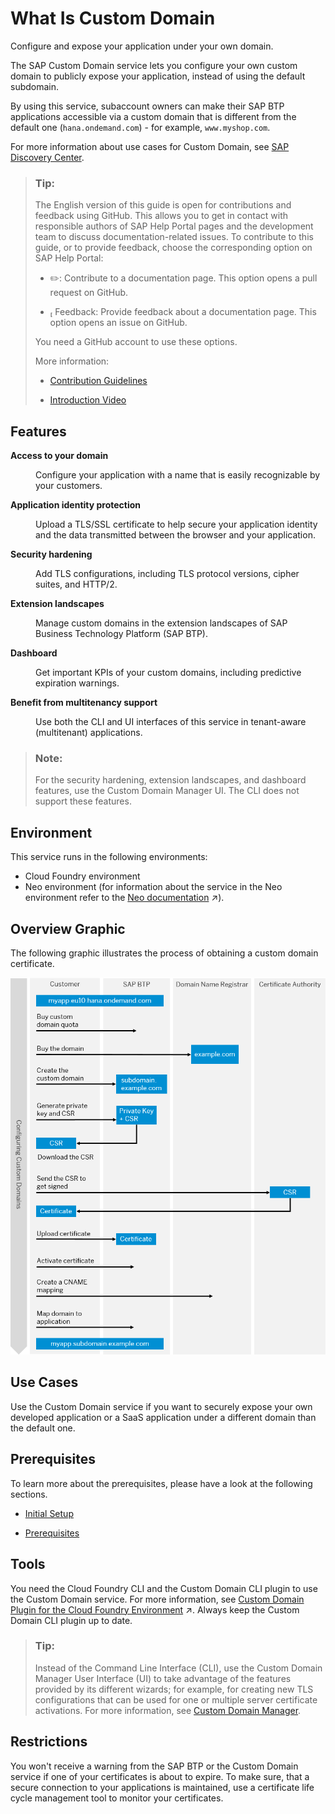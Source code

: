 <!-- loio4414cc43db2d4229b27b232a5590e253 -->

<link rel="stylesheet" type="text/css" href="../css/sap-icons.css"/>

# What Is Custom Domain

Configure and expose your application under your own domain. 

The SAP Custom Domain service lets you configure your own custom domain to publicly expose your application, instead of using the default subdomain.

By using this service, subaccount owners can make their SAP BTP applications accessible via a custom domain that is different from the default one \(`hana.ondemand.com`\) - for example, `www.myshop.com`.

For more information about use cases for Custom Domain, see [SAP Discovery Center](https://discovery-center.cloud.sap/serviceCatalog/custom-domain?service_plan=custom-domain&region=all).

> ### Tip:  
> The English version of this guide is open for contributions and feedback using GitHub. This allows you to get in contact with responsible authors of SAP Help Portal pages and the development team to discuss documentation-related issues. To contribute to this guide, or to provide feedback, choose the corresponding option on SAP Help Portal:
> 
> -   :pencil2:: Contribute to a documentation page. This option opens a pull request on GitHub.
> 
> -   <span class="SAP-icons-V5"></span> Feedback: Provide feedback about a documentation page. This option opens an issue on GitHub.
> 
> 
> You need a GitHub account to use these options.
> 
> More information:
> 
> -   [Contribution Guidelines](https://help.sap.com/docs/open-documentation-initiative/contribution-guidelines/readme.html)
> 
> -   [Introduction Video](https://www.youtube.com/watch?v=WJ0oarMlVW4)



<a name="loio4414cc43db2d4229b27b232a5590e253__section_fmq_b34_wsb"/>

## Features


<dl>
<dt><b>

Access to your domain 

</b></dt>
<dd>

Configure your application with a name that is easily recognizable by your customers.



</dd><dt><b>

Application identity protection 

</b></dt>
<dd>

Upload a TLS/SSL certificate to help secure your application identity and the data transmitted between the browser and your application.



</dd><dt><b>

Security hardening 

</b></dt>
<dd>

Add TLS configurations, including TLS protocol versions, cipher suites, and HTTP/2.



</dd><dt><b>

Extension landscapes 

</b></dt>
<dd>

Manage custom domains in the extension landscapes of SAP Business Technology Platform \(SAP BTP\).



</dd><dt><b>

Dashboard 

</b></dt>
<dd>

Get important KPIs of your custom domains, including predictive expiration warnings.



</dd><dt><b>

Benefit from multitenancy support 

</b></dt>
<dd>

Use both the CLI and UI interfaces of this service in tenant-aware \(multitenant\) applications.



</dd>
</dl>

> ### Note:  
> For the security hardening, extension landscapes, and dashboard features, use the Custom Domain Manager UI. The CLI does not support these features.



## Environment

This service runs in the following environments:

-   Cloud Foundry environment
-   Neo environment \(for information about the service in the Neo environment refer to the [Neo documentation](https://help.sap.com/viewer/ea72206b834e4ace9cd834feed6c0e09/Cloud/en-US/98e655aacd1d4fc6a6ab23475b1afcd9.html "SAP Custom Domain service allows subaccount owners to make their SAP BTP applications accessible via a custom domain that is different from the default one (hana.ondemand.com) - for example www.myshop.com.") :arrow_upper_right:\).



## Overview Graphic

The following graphic illustrates the process of obtaining a custom domain certificate.

![](images/Custom_Domain_Flowchart_CF_4d23513.png)



## Use Cases

Use the Custom Domain service if you want to securely expose your own developed application or a SaaS application under a different domain than the default one.



## Prerequisites

To learn more about the prerequisites, please have a look at the following sections.

-   [Initial Setup](initial-setup-108177a.md)

-   [Prerequisites](prerequisites-48cdbe7.md)




## Tools

You need the Cloud Foundry CLI and the Custom Domain CLI plugin to use the Custom Domain service. For more information, see [Custom Domain Plugin for the Cloud Foundry Environment](https://help.sap.com/viewer/65de2977205c403bbc107264b8eccf4b/Cloud/en-US/1832fcd1eec9415694de50f620e5a522.html "The Custom Domain CLI plugin provides functions for creating private keys and certificate signing requests, as well as additional commands for managing your custom domains.") :arrow_upper_right:. Always keep the Custom Domain CLI plugin up to date.

> ### Tip:  
> Instead of the Command Line Interface \(CLI\), use the Custom Domain Manager User Interface \(UI\) to take advantage of the features provided by its different wizards; for example, for creating new TLS configurations that can be used for one or multiple server certificate activations. For more information, see [Custom Domain Manager](https://help.sap.com/docs/CUSTOM_DOMAINS/6f35a23466ee4df0b19085c9c52f9c29/4f4c3ff62fd2413089dce8a973620167.html?version=Cloud).



## Restrictions

You won't receive a warning from the SAP BTP or the Custom Domain service if one of your certificates is about to expire. To make sure, that a secure connection to your applications is maintained, use a certificate life cycle management tool to monitor your certificates.

